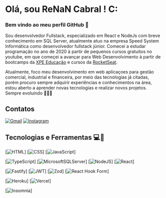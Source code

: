 # Olá, sou ReNaN Cabral !  C:
### Bem vindo ao meu perfil GitHub 👋

Sou desenvolvedor Fullstack, especializado em React e NodeJs com breve conhecimento em SQL Server, atualmente atuo na empresa Speed System Informática como desenvolvedor fullstack júnior. Comecei a estudar programação 
no ano de 2020 à partir de pequenos cursos gratuitos no youtube, em que começei a avançar para Web Desenvolvimento à partir de bootcamps da [XPE Educação](https://www.xpeducacao.com.br)  e cursos da [RocketSeat](https://app.rocketseat.com.br).

Atualmente, foco meu desenvolvimento em web aplicaçoes para gestão comercial, industrial e financeira, por meio das tecnologias já citadas, porém procuro sempre adquirir experiências e conhecimentos na área, estou
aberto a aprender novas tecnologias e realizar novos projetos. Sempre evoluindo 🚀🚀🚀   

## Contatos
[![Gmail](https://img.shields.io/badge/Gmail-D14836?style=for-the-badge&logo=gmail&logoColor=white)](mailto:renangusoncabral@gmail.com)
[![Instagram](https://img.shields.io/badge/Instagram-E4405F?style=for-the-badge&logo=instagram&logoColor=white)](https://www.instagram.com/re.isnan/)

## Tecnologias e Ferramentas 💻🧰
[![HTML](https://img.shields.io/badge/HTML5-E34F26?style=for-the-badge&logo=html5&logoColor=white)]
[![CSS](https://img.shields.io/badge/CSS3-1572B6?style=for-the-badge&logo=css3&logoColor=white)]
[![JavaScript](https://img.shields.io/badge/JavaScript-323330?style=for-the-badge&logo=javascript&logoColor=F7DF1E)]


[![TypeScript](https://img.shields.io/badge/TypeScript-007ACC?style=for-the-badge&logo=typescript&logoColor=white)]
[![MicrosoftSQLServer](https://img.shields.io/badge/Microsoft%20SQL%20Server-CC2927?style=for-the-badge&logo=microsoft%20sql%20server&logoColor=white)]
[![NodeJS](https://img.shields.io/badge/node.js-6DA55F?style=for-the-badge&logo=node.js&logoColor=white)]
[![React](https://img.shields.io/badge/React-20232A?style=for-the-badge&logo=react&logoColor=61DAFB)]


[![Fastify](https://img.shields.io/badge/fastify-%23000000.svg?style=for-the-badge&logo=fastify&logoColor=white)]
[![JWT](https://img.shields.io/badge/JWT-black?style=for-the-badge&logo=JSON%20web%20tokens)]
[![Zod](https://img.shields.io/badge/zod-%233068b7.svg?style=for-the-badge&logo=zod&logoColor=white)]
[![React Hook Form](https://img.shields.io/badge/React%20Hook%20Form-%23EC5990.svg?style=for-the-badge&logo=reacthookform&logoColor=white)]


[![Heroku](https://img.shields.io/badge/Heroku-430098?style=for-the-badge&logo=heroku&logoColor=white)]
[![Vercel](https://img.shields.io/badge/vercel-%23000000.svg?style=for-the-badge&logo=vercel&logoColor=white)]


[![Insomnia](https://img.shields.io/badge/Insomnia-black?style=for-the-badge&logo=insomnia&logoColor=5849BE)]
    
    
    